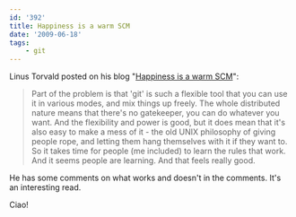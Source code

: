```yaml
---
id: '392'
title: Happiness is a warm SCM
date: '2009-06-18'
tags:
    - git
---
```


Linus Torvald posted on his blog
"[Happiness is a warm SCM](http://torvalds-family.blogspot.com/2009/06/happiness-is-warm-scm.html)":

> Part of the problem is that 'git' is such a flexible tool that you can use
> it in various modes, and mix things up freely. The whole distributed nature
> means that there's no gatekeeper, you can do whatever you want. And the
> flexibility and power is good, but it does mean that it's also easy to make
> a mess of it - the old UNIX philosophy of giving people rope, and letting
> them hang themselves with it if they want to. So it takes time for people
> (me included) to learn the rules that work. And it seems people are
> learning. And that feels really good.

<!-- more -->

He has some comments on what works and doesn't in the comments. It's an
interesting read.

Ciao!
